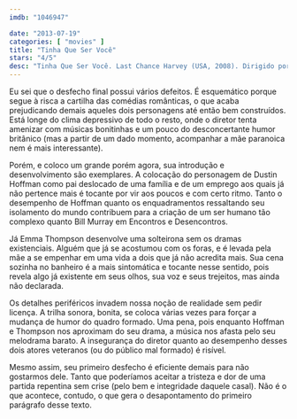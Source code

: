 ```yaml
---
imdb: "1046947"

date: "2013-07-19"
categories: [ "movies" ]
title: "Tinha Que Ser Você"
stars: "4/5"
desc: "Tinha Que Ser Você. Last Chance Harvey (USA, 2008). Dirigido por Joel Hopkins. Escrito por Joel Hopkins. Com Dustin Hoffman, Emma Thompson, Eileen Atkins, Kathy Baker, Liane Balaban, James Brolin, Richard Schiff, Tim Howar, Wendy Mae Brown."
---
```

Eu sei que o desfecho final possui vários defeitos. É esquemático porque segue à risca a cartilha das comédias românticas, o que acaba prejudicando demais aqueles dois personagens até então bem construídos. Está longe do clima depressivo de todo o resto, onde o diretor tenta amenizar com músicas bonitinhas e um pouco do desconcertante humor britânico (mas a partir de um dado momento, acompanhar a mãe paranoica nem é mais interessante).

Porém, e coloco um grande porém agora, sua introdução e desenvolvimento são exemplares. A colocação do personagem de Dustin Hoffman como pai deslocado de uma família e de um emprego aos quais já não pertence mais é tocante por vir aos poucos e com certo ritmo. Tanto o desempenho de Hoffman quanto os enquadramentos ressaltando seu isolamento do mundo contribuem para a criação de um ser humano tão complexo quanto Bill Murray em Encontros e Desencontros.

Já Emma Thompson desenvolve uma solteirona sem os dramas existenciais. Alguém que já se acostumou com os foras, e é levada pela mãe a se empenhar em uma vida a dois que já não acredita mais. Sua cena sozinha no banheiro é a mais sintomática e tocante nesse sentido, pois revela algo já existente em seus olhos, sua voz e seus trejeitos, mas ainda não declarada.

Os detalhes periféricos invadem nossa noção de realidade sem pedir licença. A trilha sonora, bonita, se coloca várias vezes para forçar a mudança de humor do quadro formado. Uma pena, pois enquanto Hoffman e Thompson nos aproximam do seu drama, a música nos afasta pelo seu melodrama barato. A insegurança do diretor quanto ao desempenho desses dois atores veteranos (ou do público mal formado) é risível.

Mesmo assim, seu primeiro desfecho é eficiente demais para não gostarmos dele. Tanto que poderíamos aceitar a tristeza e dor de uma partida repentina sem crise (pelo bem e integridade daquele casal). Não é o que acontece, contudo, o que gera o desapontamento do primeiro parágrafo desse texto.

